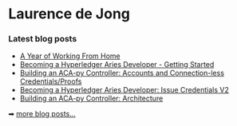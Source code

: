 # Laurence de Jong

### Latest blog posts

<!-- BLOG-POST-LIST:START -->
- [A Year of Working From Home](https://ldej.nl/post/a-year-of-working-from-home/)
- [Becoming a Hyperledger Aries Developer - Getting Started](https://ldej.nl/post/becoming-a-hyperledger-aries-developer-getting-started/)
- [Building an ACA-py Controller: Accounts and Connection-less Credentials/Proofs](https://ldej.nl/post/building-an-acapy-controller-accounts/)
- [Becoming a Hyperledger Aries Developer: Issue Credentials V2](https://ldej.nl/post/becoming-a-hyperledger-aries-developer-issue-credentials-v2/)
- [Building an ACA-py Controller: Architecture](https://ldej.nl/post/building-an-acapy-controller-architecture/)
<!-- BLOG-POST-LIST:END -->

➡ [more blog posts...][website]

[website]: https://ldej.nl